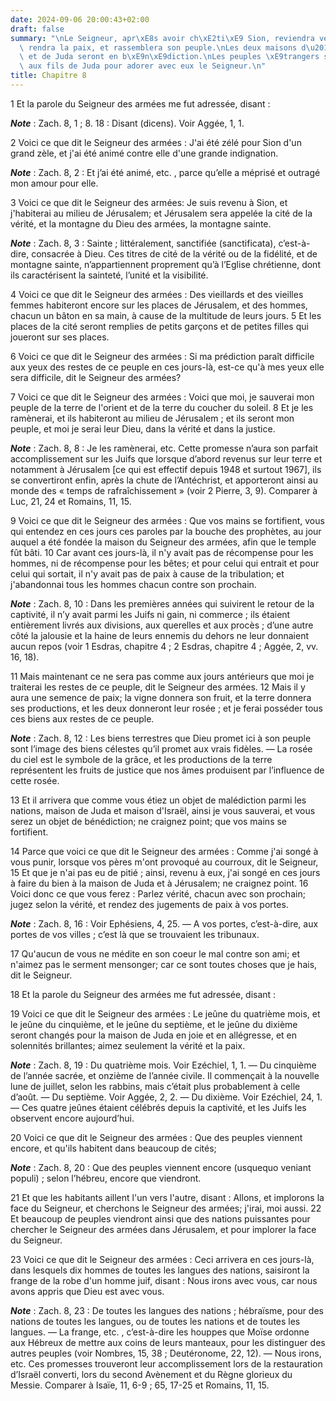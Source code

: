 ```yaml
---
date: 2024-09-06 20:00:43+02:00
draft: false
summary: "\nLe Seigneur, apr\xE8s avoir ch\xE2ti\xE9 Sion, reviendra vers elle, lui\
  \ rendra la paix, et rassemblera son peuple.\nLes deux maisons d\u2019Isra\xEBl\
  \ et de Juda seront en b\xE9n\xE9diction.\nLes peuples \xE9trangers se joindront\
  \ aux fils de Juda pour adorer avec eux le Seigneur.\n"
title: Chapitre 8
---
```





1 Et la parole du Seigneur des armées me fut adressée, disant :

***Note*** :  Zach. 8, 1 ; 8. 18 : Disant (dicens). Voir Aggée, 1, 1.


2 Voici ce que dit le Seigneur des armées : J'ai été zélé pour Sion d'un grand zèle, et j'ai été animé contre elle d'une grande indignation.

***Note*** :  Zach. 8, 2 : Et j’ai été animé, etc. , parce qu’elle a méprisé et outragé mon amour pour elle.


3 Voici ce que dit le Seigneur des armées: Je suis revenu à Sion, et j'habiterai au milieu de Jérusalem; et Jérusalem sera appelée la cité de la vérité, et la montagne du Dieu des armées, la montagne sainte.

***Note*** :  Zach. 8, 3 : Sainte ; littéralement, sanctifiée (sanctificata), c’est-à-dire, consacrée à Dieu. Ces titres de cité de la vérité ou de la fidélité, et de montagne sainte, n’appartiennent proprement qu’à l’Eglise chrétienne, dont ils caractérisent la sainteté, l’unité et la visibilité.


4 Voici ce que dit le Seigneur des armées : Des vieillards et des vieilles femmes habiteront encore sur les places de Jérusalem, et des hommes, chacun un bâton en sa main, à cause de la multitude de leurs jours. 5 Et les places de la cité seront remplies de petits garçons et de petites filles qui joueront sur ses places.


6 Voici ce que dit le Seigneur des armées : Si ma prédiction paraît difficile aux yeux des restes de ce peuple en ces jours-là, est-ce qu'à mes yeux elle sera difficile, dit le Seigneur des armées?


7 Voici ce que dit le Seigneur des armées : Voici que moi, je sauverai mon peuple de la terre de l'orient et de la terre du coucher du soleil. 8 Et je les ramènerai, et ils habiteront au milieu de Jérusalem ; et ils seront mon peuple, et moi je serai leur Dieu, dans la vérité et dans la justice.

***Note*** :  Zach. 8, 8 : Je les ramènerai, etc. Cette promesse n’aura son parfait accomplissement sur les Juifs que lorsque d’abord revenus sur leur terre et notamment à Jérusalem [ce qui est effectif depuis 1948 et surtout 1967], ils se convertiront enfin, après la chute de l’Antéchrist, et apporteront ainsi au monde des « temps de rafraîchissement » (voir 2 Pierre, 3, 9). Comparer à Luc, 21, 24 et Romains, 11, 15.


9 Voici ce que dit le Seigneur des armées : Que vos mains se fortifient, vous qui entendez en ces jours ces paroles par la bouche des prophètes, au jour auquel a été fondée la maison du Seigneur des armées, afin que le temple fût bâti. 10 Car avant ces jours-là, il n'y avait pas de récompense pour les hommes, ni de récompense pour les bêtes; et pour celui qui entrait et pour celui qui sortait, il n'y avait pas de paix à cause de la tribulation; et j'abandonnai tous les hommes chacun contre son prochain.

***Note*** :  Zach. 8, 10 : Dans les premières années qui suivirent le retour de la captivité, il n’y avait parmi les Juifs ni gain, ni commerce ; ils étaient entièrement livrés aux divisions, aux querelles et aux procès ; d’une autre côté la jalousie et la haine de leurs ennemis du dehors ne leur donnaient aucun repos (voir 1 Esdras, chapitre 4 ; 2 Esdras, chapitre 4 ; Aggée, 2, vv. 16, 18).

11 Mais maintenant ce ne sera pas comme aux jours antérieurs que moi je traiterai les restes de ce peuple, dit le Seigneur des armées. 12 Mais il y aura une semence de paix; la vigne donnera son fruit, et la terre donnera ses productions, et les deux donneront leur rosée ; et je ferai posséder tous ces biens aux restes de ce peuple.

***Note*** :  Zach. 8, 12 : Les biens terrestres que Dieu promet ici à son peuple sont l’image des biens célestes qu’il promet aux vrais fidèles. ― La rosée du ciel est le symbole de la grâce, et les productions de la terre représentent les fruits de justice que nos âmes produisent par l’influence de cette rosée.

13 Et il arrivera que comme vous étiez un objet de malédiction parmi les nations, maison de Juda et maison d'Israël, ainsi je vous sauverai, et vous serez un objet de bénédiction; ne craignez point; que vos mains se fortifient.


14 Parce que voici ce que dit le Seigneur des armées : Comme j'ai songé à vous punir, lorsque vos pères m'ont provoqué au courroux, dit le Seigneur, 15 Et que je n'ai pas eu de pitié ; ainsi, revenu à eux, j'ai songé en ces jours à faire du bien à la maison de Juda et à Jérusalem; ne craignez point. 16 Voici donc ce que vous ferez : Parlez vérité, chacun avec son prochain; jugez selon la vérité, et rendez des jugements de paix à vos portes.

***Note*** :  Zach. 8, 16 : Voir Ephésiens, 4, 25. ― A vos portes, c’est-à-dire, aux portes de vos villes ; c’est là que se trouvaient les tribunaux.

17 Qu'aucun de vous ne médite en son coeur le mal contre son ami; et n'aimez pas le serment mensonger; car ce sont toutes choses que je hais, dit le Seigneur.


18 Et la parole du Seigneur des armées me fut adressée, disant :


19 Voici ce que dit le Seigneur des armées : Le jeûne du quatrième mois, et le jeûne du cinquième, et le jeûne du septième, et le jeûne du dixième seront changés pour la maison de Juda en joie et en allégresse, et en solennités brillantes; aimez seulement la vérité et la paix.

***Note*** :  Zach. 8, 19 : Du quatrième mois. Voir Ezéchiel, 1, 1. ― Du cinquième de l’année sacrée, et onzième de l’année civile. Il commençait à la nouvelle lune de juillet, selon les rabbins, mais c’était plus probablement à celle d’août. ― Du septième. Voir Aggée, 2, 2. ― Du dixième. Voir Ezéchiel, 24, 1. ― Ces quatre jeûnes étaient célébrés depuis la captivité, et les Juifs les observent encore aujourd’hui.


20 Voici ce que dit le Seigneur des armées : Que des peuples viennent encore, et qu'ils habitent dans beaucoup de cités;

***Note*** :  Zach. 8, 20 : Que des peuples viennent encore (usquequo veniant populi) ; selon l’hébreu, encore que viendront.

21 Et que les habitants aillent l'un vers l'autre, disant : Allons, et implorons la face du Seigneur, et cherchons le Seigneur des armées; j'irai, moi aussi. 22 Et beaucoup de peuples viendront ainsi que des nations puissantes pour chercher le Seigneur des armées dans Jérusalem, et pour implorer la face du Seigneur.


23 Voici ce que dit le Seigneur des armées : Ceci arrivera en ces jours-là, dans lesquels dix hommes de toutes les langues des nations, saisiront la frange de la robe d'un homme juif, disant : Nous irons avec vous, car nous avons appris que Dieu est avec vous.

***Note*** :  Zach. 8, 23 : De toutes les langues des nations ; hébraïsme, pour des nations de toutes les langues, ou de toutes les nations et de toutes les langues. ― La frange, etc. , c’est-à-dire les houppes que Moïse ordonne aux Hébreux de mettre aux coins de leurs manteaux, pour les distinguer des autres peuples (voir Nombres, 15, 38 ; Deutéronome, 22, 12). ― Nous irons, etc. Ces promesses trouveront leur accomplissement lors de la restauration d’Israël converti, lors du second Avènement et du Règne glorieux du Messie. Comparer à Isaïe, 11, 6-9 ; 65, 17-25 et Romains, 11, 15.

